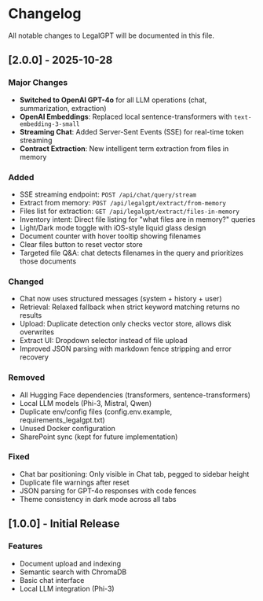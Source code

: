 # Changelog

All notable changes to LegalGPT will be documented in this file.

## [2.0.0] - 2025-10-28

### Major Changes
- **Switched to OpenAI GPT-4o** for all LLM operations (chat, summarization, extraction)
- **OpenAI Embeddings**: Replaced local sentence-transformers with `text-embedding-3-small`
- **Streaming Chat**: Added Server-Sent Events (SSE) for real-time token streaming
- **Contract Extraction**: New intelligent term extraction from files in memory

### Added
- SSE streaming endpoint: `POST /api/chat/query/stream`
- Extract from memory: `POST /api/legalgpt/extract/from-memory`
- Files list for extraction: `GET /api/legalgpt/extract/files-in-memory`
- Inventory intent: Direct file listing for "what files are in memory?" queries
- Light/Dark mode toggle with iOS-style liquid glass design
- Document counter with hover tooltip showing filenames
- Clear files button to reset vector store
- Targeted file Q&A: chat detects filenames in the query and prioritizes those documents

### Changed
- Chat now uses structured messages (system + history + user)
- Retrieval: Relaxed fallback when strict keyword matching returns no results
- Upload: Duplicate detection only checks vector store, allows disk overwrites
- Extract UI: Dropdown selector instead of file upload
- Improved JSON parsing with markdown fence stripping and error recovery

### Removed
- All Hugging Face dependencies (transformers, sentence-transformers)
- Local LLM models (Phi-3, Mistral, Qwen)
- Duplicate env/config files (config.env.example, requirements_legalgpt.txt)
- Unused Docker configuration
- SharePoint sync (kept for future implementation)

### Fixed
- Chat bar positioning: Only visible in Chat tab, pegged to sidebar height
- Duplicate file warnings after reset
- JSON parsing for GPT-4o responses with code fences
- Theme consistency in dark mode across all tabs

## [1.0.0] - Initial Release

### Features
- Document upload and indexing
- Semantic search with ChromaDB
- Basic chat interface
- Local LLM integration (Phi-3)
